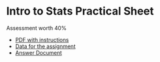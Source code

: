 # Intro to Stats Practical Sheet
Assessment worth 40%
- [PDF with instructions](https://github.com/carlaleone/exeter-stats/blob/main/Problem%20Sheet/BIOM4025_problemsheet_2024.pdf)
- [Data for the assignment](https://github.com/carlaleone/exeter-stats/blob/main/Problem%20Sheet/BIOM4025_data_2024.csv)
- [Answer Document](https://github.com/carlaleone/exeter-stats/blob/main/Problem%20Sheet/Answers.Rmd)
  
